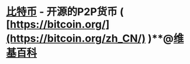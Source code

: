 # [**比特币**](https://bitcoin.org/zh_CN/) - 开源的P2P货币 ( [https://bitcoin.org/](https://bitcoin.org/zh_CN/) )**@[维基百科](https://zh.wikipedia.org/wiki/%E6%AF%94%E7%89%B9%E5%B8%81)

